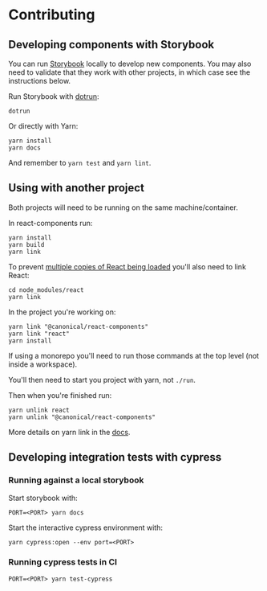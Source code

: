 # Contributing

## Developing components with Storybook

You can run [Storybook](https://storybook.js.org/) locally to develop new components. You may also need to validate that they work with other projects, in which case see the instructions below.

Run Storybook with [dotrun](https://github.com/canonical-web-and-design/dotrun):

```shell
dotrun
```

Or directly with Yarn:

```shell
yarn install
yarn docs
```

And remember to `yarn test` and `yarn lint`.

## Using with another project

Both projects will need to be running on the same machine/container.

In react-components run:

```shell
yarn install
yarn build
yarn link
```

To prevent [multiple copies of React being loaded](https://reactjs.org/warnings/invalid-hook-call-warning.html#duplicate-react) you'll also need to link React:

```shell
cd node_modules/react
yarn link
```

In the project you're working on:

```shell
yarn link "@canonical/react-components"
yarn link "react"
yarn install
```

If using a monorepo you'll need to run those commands at the top level (not inside a workspace).

You'll then need to start you project with yarn, not `./run`.

Then when you're finished run:

```shell
yarn unlink react
yarn unlink "@canonical/react-components"
```

More details on yarn link in the [docs](https://yarnpkg.com/lang/en/docs/cli/link/).

## Developing integration tests with cypress

### Running against a local storybook
Start storybook with:
```shell
PORT=<PORT> yarn docs
```

Start the interactive cypress environment with:
```
yarn cypress:open --env port=<PORT>
```

### Running cypress tests in CI
```shell
PORT=<PORT> yarn test-cypress
```


